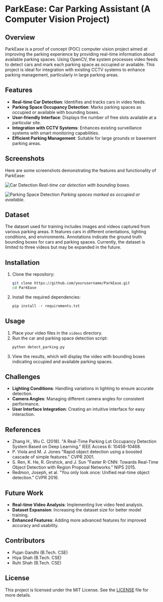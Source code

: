 # ParkEase: Car Parking Assistant (A Computer Vision Project)

## Overview

ParkEase is a proof of concept (POC) computer vision project aimed at improving the parking experience by providing real-time information about available parking spaces. Using OpenCV, the system processes video feeds to detect cars and mark each parking space as occupied or available. This project is ideal for integration with existing CCTV systems to enhance parking management, particularly in large parking areas.

## Features

- **Real-time Car Detection**: Identifies and tracks cars in video feeds.
- **Parking Space Occupancy Detection**: Marks parking spaces as occupied or available with bounding boxes.
- **User-friendly Interface**: Displays the number of free slots available at a particular site.
- **Integration with CCTV Systems**: Enhances existing surveillance systems with smart monitoring capabilities.
- **Efficient Parking Management**: Suitable for large grounds or basement parking areas.

## Screenshots

Here are some screenshots demonstrating the features and functionality of ParkEase:

![Car Detection](screenshots/car_detection.png)
*Real-time car detection with bounding boxes.*

![Parking Space Detection](screenshots/parking_space_detection.png)
*Parking spaces marked as occupied or available.*

## Dataset

The dataset used for training includes images and videos captured from various parking areas. It features cars in different orientations, lighting conditions, and environments. Annotations indicate the ground truth bounding boxes for cars and parking spaces. Currently, the dataset is limited to three videos but may be expanded in the future.

## Installation

1. Clone the repository:
    ```bash
    git clone https://github.com/yourusername/ParkEase.git
    cd ParkEase
    ```
2. Install the required dependencies:
    ```bash
    pip install -r requirements.txt
    ```

## Usage

1. Place your video files in the `videos` directory.
2. Run the car and parking space detection script:
    ```bash
    python detect_parking.py
    ```
3. View the results, which will display the video with bounding boxes indicating occupied and available parking spaces.

## Challenges

- **Lighting Conditions**: Handling variations in lighting to ensure accurate detection.
- **Camera Angles**: Managing different camera angles for consistent performance.
- **User Interface Integration**: Creating an intuitive interface for easy interaction.

## References

- Zhang H., Wu C. (2018). "A Real-Time Parking Lot Occupancy Detection System Based on Deep Learning." IEEE Access 6: 10458-10468.
- P. Viola and M. J. Jones "Rapid object detection using a boosted cascade of simple features." CVPR 2001.
- S. Ren, K. He, R. Girshick, and J. Sun "Faster R-CNN: Towards Real-Time Object Detection with Region Proposal Networks." NIPS 2015.
- Redmon, Joseph, et al. "You only look once: Unified real-time object detection." CVPR 2016.

## Future Work

- **Real-time Video Analysis**: Implementing live video feed analysis.
- **Dataset Expansion**: Increasing the dataset size for better model training.
- **Enhanced Features**: Adding more advanced features for improved accuracy and usability.

## Contributors

- Pujan Gandhi (B.Tech. CSE)
- Hiya Shah (B.Tech. CSE)
- Ruhi Shah (B.Tech. CSE)

## License

This project is licensed under the MIT License. See the [LICENSE](LICENSE) file for more details.
